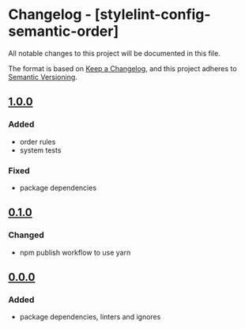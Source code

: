 # Changelog - [stylelint-config-semantic-order]

All notable changes to this project will be documented in this file.

The format is based on [Keep a Changelog](https://keepachangelog.com/en/1.0.0/),
and this project adheres to [Semantic Versioning](https://semver.org/spec/v2.0.0.html).

## [1.0.0]

### Added

- order rules
- system tests

### Fixed

- package dependencies

## [0.1.0]

### Changed

- npm publish workflow to use yarn

## [0.0.0]

### Added

- package dependencies, linters and ignores

[@priva/styles]: https://github.com/pvds/stylelint-config-semantic-order
[0.0.0]: https://github.com/pvds/stylelint-config-semantic-order/tree/0.0.0
[0.1.0]: https://github.com/pvds/stylelint-config-semantic-order/tree/0.1.0
[1.0.0]: https://github.com/pvds/stylelint-config-semantic-order/tree/1.0.0
